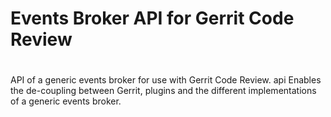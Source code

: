 # Events Broker API for Gerrit Code Review
#
API of a generic events broker for use with Gerrit Code Review.
api
Enables the de-coupling between Gerrit, plugins and the different implementations
of a generic events broker.
